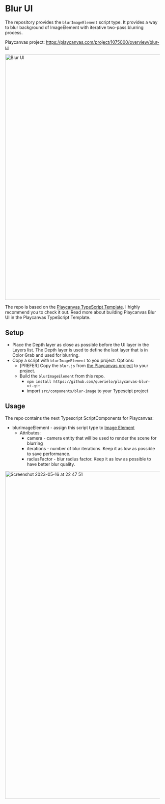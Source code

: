 # Blur UI

The repository provides the `blurImageElement` script type. It provides a way to blur background of ImageElement with iterative two-pass blurring process.

Playcanvas project: https://playcanvas.com/project/1075000/overview/blur-ui

<img width="800" alt="Blur UI" src="https://github.com/querielo/playcanvas-blur-ui/assets/104348270/f9a16597-2957-4a56-8553-4109e499e2bb">

The repo is based on the [Playcanvas TypeScript Template](https://github.com/querielo/playcanvas-typescript-template). I highly recommend you to check it out. Read more about building Playcanvas Blur UI in the Playcanvas TypeScript Template.

## Setup

* Place the Depth layer as close as possible before  the UI layer in the Layers list. The Depth layer is used to define the last layer that is in Color Grab and used for blurring.
* Copy a script with `blurImageElement` to you project. Options:
    * [PREFER] Copy the `blur.js` from [the Playcanvas project](https://playcanvas.com/project/1075000/overview/blur-ui) to your project.
    * Build the `blurImageElement` from this repo.
        * `npm install https://github.com/querielo/playcanvas-blur-ui.git`
        * import `src/components/blur-image` to your Typescipt project


## Usage

The repo contains the next Typescript ScriptComponents for Playcanvas:

* blurImageElement - assign this script type to [Image Element](https://developer.playcanvas.com/en/user-manual/user-interface/image-elements/)
    * Attributes:
        * camera - camera entity that will be used to render the scene for blurring
        * iterations - number of blur iterations. Keep it as low as possible to save performance.
        * radiusFactor - blur radius factor. Keep it as low as possible to have better blur quality.

<img width="1067" alt="Screenshot 2023-05-16 at 22 47 51" src="https://github.com/querielo/playcanvas-blur-ui/assets/104348270/18a16558-1a97-4e66-bdba-a9947d46af14">
